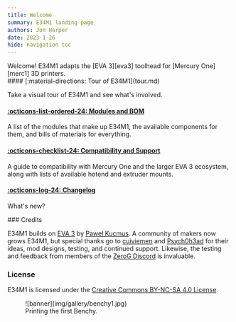 ```yaml
---
title: Welcome
summary: E34M1 landing page
authors: Jon Harper
date: 2023-1-26
hide: navigation toc
---
```


<div markdown class="jh-grid-container jh-grid-2">
<div markdown class="jh-grid-container jh-grid-1">
Welcome! E34M1 adapts the [EVA 3][eva3] toolhead for [Mercury One][merc1] 3D printers.

<div markdown class="jh-card">
#### [:material-directions: Tour of E34M1](tour.md)

Take a visual tour of E34M1 and see what's involved.

#### [:octicons-list-ordered-24: Modules and BOM](modules/index.md)

A list of the modules that make up E34M1, the available components for them, and bills of materials for everything.

#### [:octicons-checklist-24: Compatibility and Support](compat/index.md)

A guide to compatibility with Mercury One and the larger EVA 3 ecosystem, along with lists of available hotend and extruder mounts.

#### [:octicons-log-24: Changelog](changelog.md)

What's new?

</div>
<div markdown class="jh-card">
### Credits

E34M1 builds on [EVA 3](eva3) by [Paweł Kucmus](https://github.com/pkucmus). A community of makers now grows E34M1, but special thanks go to [cuiviemen](https://www.printables.com/@cuiviemen_127292) and [Psych0h3ad](https://www.printables.com/@Psych0h3ad_168275) for their ideas, mod designs, testing, and continued support. Likewise, the testing and feedback from members of the [ZeroG Discord](https://discord.io/zerog) is invaluable.

### License

E34M1 is licensed under the [Creative Commons BY-NC-SA 4.0 License](https://creativecommons.org/licenses/by-nc-sa/4.0/).

</div>
</div>
<div markdown class="jh-grid-img">
<figure markdown>
![banner](img/gallery/benchy1.jpg)
    <figcaption markdown>
    Printing the first Benchy.
    </figcaption>
</figure>
</div>

[eva3]: https://main.eva-3d.page/
[merc1]: https://docs.zerog.one/